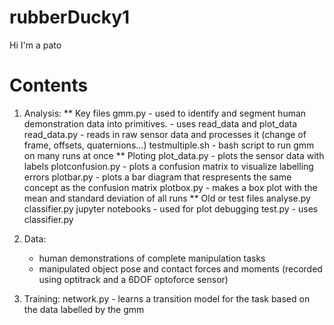 # rubberDucky1
Hi I'm a pato

# Contents 
1) Analysis: 
    ** Key files
        gmm.py - used to identify and segment human demonstration data into primitives. 
               - uses read_data and plot_data
        read_data.py - reads in raw sensor data and processes it (change of frame, offsets, quaternions...)
        testmultiple.sh - bash script to run gmm on many runs at once
    ** Ploting 
        plot_data.py - plots the sensor data with labels 
        plotconfusion.py - plots a confusion matrix to visualize labelling errors
        plotbar.py - plots a bar diagram that respresents the same concept as the confusion matrix
        plotbox.py - makes a box plot with the mean and standard deviation of all runs
    ** Old or test files
       analyse.py
       classifier.py
       jupyter notebooks - used for plot debugging
       test.py - uses classifier.py 
    
2) Data: 
    - human demonstrations of complete manipulation tasks
    - manipulated object pose and contact forces and moments (recorded using optitrack and a 6DOF optoforce sensor)
    
3) Training: 
    network.py - learns a transition model for the task based on the data labelled by the gmm
